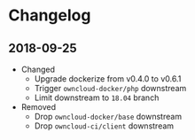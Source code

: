# Changelog

## 2018-09-25

* Changed
  * Upgrade dockerize from v0.4.0 to v0.6.1
  * Trigger `owncloud-docker/php` downstream
  * Limit downstream to `18.04` branch
* Removed
  * Drop `owncloud-docker/base` downstream
  * Drop `owncloud-ci/client` downstream
